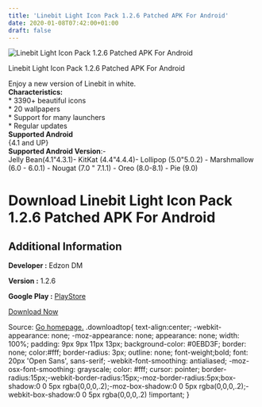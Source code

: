 ```yaml
---
title: 'Linebit Light Icon Pack 1.2.6 Patched APK For Android'
date: 2020-01-08T07:42:00+01:00
draft: false
---
```


![Linebit Light Icon Pack 1.2.6 Patched APK For Android](https://i0.wp.com/apkhome.net/wp-content/uploads/2020/01/Linebit-Light-Icon-Pack-1.2.6-Patched.png "Linebit Light Icon Pack 1.2.6 Patched APK For Android")

  

Linebit Light Icon Pack 1.2.6 Patched APK For Android

Enjoy a new version of Linebit in white.  
**Characteristics:**  
\* 3390+ beautiful icons  
\* 20 wallpapers  
\* Support for many launchers  
\* Regular updates  
**Supported Android**  
{4.1 and UP}  
**Supported Android Version**:-  
Jelly Bean(4.1"4.3.1)- KitKat (4.4"4.4.4)- Lollipop (5.0"5.0.2) - Marshmallow (6.0 - 6.0.1) - Nougat (7.0 " 7.1.1) - Oreo (8.0-8.1) - Pie (9.0)

Download Linebit Light Icon Pack 1.2.6 Patched APK For Android
==============================================================

Additional Information
----------------------

**Developer :** Edzon DM

**Version :** 1.2.6

**Google Play :** [PlayStore](https://play.google.com/store/apps/details?id=com.edzondm.linebitlight)

  

[Download Now](https://store4app.co/post/linebit-light-icon-pack-1-2-6-patched-apk-for-android_1578465626)

  
Source: [Go homepage.](https://store4app.co/post/linebit-light-icon-pack-1-2-6-patched-apk-for-android_1578465626) .downloadtop{ text-align:center; -webkit-appearance: none; -moz-appearance: none; appearance: none; width: 100%; padding: 9px 9px 11px 13px; background-color: #0EBD3F; border: none; color:#fff; border-radius: 3px; outline: none; font-weight;bold; font: 20px 'Open Sans', sans-serif; -webkit-font-smoothing: antialiased; -moz-osx-font-smoothing: grayscale; color: #fff; cursor: pointer; border-radius:15px;-webkit-border-radius:15px;-moz-border-radius:5px;box-shadow:0 0 5px rgba(0,0,0,.2);-moz-box-shadow:0 0 5px rgba(0,0,0,.2);-webkit-box-shadow:0 0 5px rgba(0,0,0,.2) !important; }